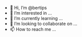 - 👋 Hi, I’m @bertips
- 👀 I’m interested in ...
- 🌱 I’m currently learning ...
- 💞️ I’m looking to collaborate on ...
- 📫 How to reach me ...

<!---
bertips/bertips is a ✨ special ✨ repository because its `README.md` (this file) appears on your GitHub profile.
You can click the Preview link to take a look at your changes.
--->
